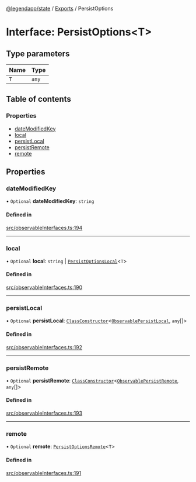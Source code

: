 [@legendapp/state](../README.md) / [Exports](../modules.md) / PersistOptions

# Interface: PersistOptions<T\>

## Type parameters

| Name | Type |
| :------ | :------ |
| `T` | `any` |

## Table of contents

### Properties

- [dateModifiedKey](PersistOptions.md#datemodifiedkey)
- [local](PersistOptions.md#local)
- [persistLocal](PersistOptions.md#persistlocal)
- [persistRemote](PersistOptions.md#persistremote)
- [remote](PersistOptions.md#remote)

## Properties

### dateModifiedKey

• `Optional` **dateModifiedKey**: `string`

#### Defined in

[src/observableInterfaces.ts:194](https://github.com/matthewmturner/legend-state/blob/69a8199/src/observableInterfaces.ts#L194)

___

### local

• `Optional` **local**: `string` \| [`PersistOptionsLocal`](PersistOptionsLocal.md)<`T`\>

#### Defined in

[src/observableInterfaces.ts:190](https://github.com/matthewmturner/legend-state/blob/69a8199/src/observableInterfaces.ts#L190)

___

### persistLocal

• `Optional` **persistLocal**: [`ClassConstructor`](../modules.md#classconstructor)<[`ObservablePersistLocal`](ObservablePersistLocal.md), `any`[]\>

#### Defined in

[src/observableInterfaces.ts:192](https://github.com/matthewmturner/legend-state/blob/69a8199/src/observableInterfaces.ts#L192)

___

### persistRemote

• `Optional` **persistRemote**: [`ClassConstructor`](../modules.md#classconstructor)<[`ObservablePersistRemote`](ObservablePersistRemote.md), `any`[]\>

#### Defined in

[src/observableInterfaces.ts:193](https://github.com/matthewmturner/legend-state/blob/69a8199/src/observableInterfaces.ts#L193)

___

### remote

• `Optional` **remote**: [`PersistOptionsRemote`](PersistOptionsRemote.md)<`T`\>

#### Defined in

[src/observableInterfaces.ts:191](https://github.com/matthewmturner/legend-state/blob/69a8199/src/observableInterfaces.ts#L191)
